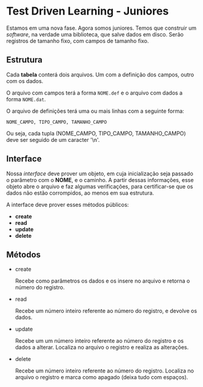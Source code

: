 # Test Driven Learning - Juniores

Estamos em uma nova fase. Agora somos juniores. Temos que construir um
*software*, na verdade uma biblioteca, que salve dados em disco. Serão
registros de tamanho fixo, com campos de tamanho fixo.

## Estrutura

Cada __tabela__ conterá dois arquivos. Um com a definição dos campos, outro com
os dados.

O arquivo com campos terá a forma `NOME.def` e o arquivo com dados a
forma `NOME.dat`.

O arquivo de definições terá uma ou mais linhas com a seguinte forma:

    NOME_CAMPO, TIPO_CAMPO, TAMANHO_CAMPO


Ou seja, cada tupla (NOME_CAMPO, TIPO_CAMPO, TAMANHO_CAMPO) deve ser seguido de
um caracter '\n'.


## Interface

Nossa *interface* deve prover um objeto, em cuja inicialização seja passado o
parâmetro com o __NOME__, e o caminho. A partir dessas informações, esse
objeto abre o arquivo e faz algumas verificações, para certificar-se que os
dados não estão corrompidos, ao menos em sua estrutura.

A interface deve prover esses métodos públicos:

* __create__
* __read__
* __update__
* __delete__

## Métodos

* create

    Recebe como parâmetros os dados e os insere no arquivo e retorna
    o número do registro.

* read

    Recebe um número inteiro referente ao número do registro, e devolve os
    dados.

* update

    Recebe um um número inteiro referente ao número do registro e os dados a
    alterar. Localiza no arquivo o registro e realiza as alterações.

* delete

    Recebe um número inteiro referente ao número do registro. Localiza no
    arquivo o registro e marca como apagado (deixa tudo com espaços).
